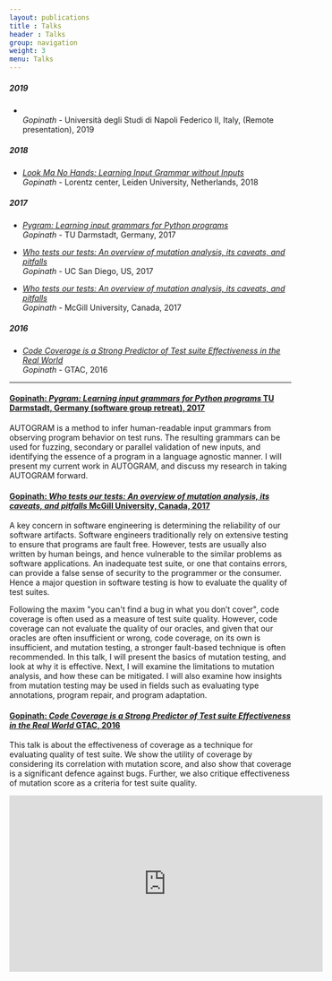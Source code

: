 ```yaml
---
layout: publications
title : Talks
header : Talks
group: navigation
weight: 3
menu: Talks
---
```


##### 2019
* [](https://speakerdeck.com/rahulgopinath/learning-grammars-without-samples)<br/>
  *Gopinath* - Università degli Studi di Napoli Federico II, Italy, (Remote presentation), 2019


##### 2018

* [_Look Ma No Hands: Learning Input Grammar without Inputs_](https://speakerdeck.com/rahulgopinath/look-ma-no-hands-learning-input-grammar-without-inputs)<br/>
  *Gopinath* - Lorentz center, Leiden University, Netherlands, 2018

##### 2017

* [_Pygram: Learning input grammars for Python programs_](#gopinath2017pygram)<br/>
  *Gopinath* - TU Darmstadt, Germany, 2017

* [_Who tests our tests: An overview of mutation analysis, its caveats, and pitfalls_](http://cse.ucsd.edu/about/who-tests-our-tests-overview-mutation-analysis-its-caveats-and-pitfalls)<br/>
  *Gopinath* - UC San Diego, US, 2017

* [_Who tests our tests: An overview of mutation analysis, its caveats, and pitfalls_](#gopinath2017who)<br/>
  *Gopinath* - McGill University, Canada, 2017

##### 2016

* [_Code Coverage is a Strong Predictor of Test suite Effectiveness in the Real World_](#gopinath2016code)<br/>
  *Gopinath* - GTAC, 2016

---

#### <a id='gopinath2017pygram'></a>[Gopinath: _Pygram: Learning input grammars for Python programs_ TU Darmstadt, Germany (software group retreat), 2017]()

AUTOGRAM is a method to infer human-readable input grammars from observing
program behavior on test runs. The resulting grammars can be used for fuzzing,
secondary or parallel validation of new inputs, and identifying the essence of
a program in a language agnostic manner. I will present my current work in
AUTOGRAM, and discuss my research in taking AUTOGRAM forward.


#### <a id='gopinath2017who'></a>[Gopinath: _Who tests our tests: An overview of mutation analysis, its caveats, and pitfalls_ McGill University, Canada, 2017]()

A key concern in software engineering is determining the reliability of our 
software artifacts. Software engineers traditionally rely on extensive testing
to ensure that programs are fault free. However, tests are usually also written
by human beings, and hence vulnerable to the similar problems as software 
applications. An inadequate test suite, or one that contains errors, can 
provide a false sense of security to the programmer or the consumer. Hence a 
major question in software testing is how to evaluate the quality of test 
suites.

Following the maxim "you can't find a bug in what you don’t cover", code 
coverage is often used as a measure of test suite quality.
However, code coverage can not evaluate the quality of our oracles, and given 
that our oracles are often insufficient or wrong, code coverage, on its own is 
insufficient, and mutation testing, a stronger fault-based technique is often 
recommended. In this talk, I will present the basics of mutation testing, and 
look at why it is effective. Next, I will examine the limitations to mutation 
analysis, and how these can be mitigated. I will also examine how insights from
mutation testing may be used in fields such as evaluating type annotations, 
program repair, and program adaptation.

#### <a id='gopinath2016code'></a>[Gopinath: _Code Coverage is a Strong Predictor of Test suite Effectiveness in the Real World_ GTAC, 2016]()

This talk is about the effectiveness of coverage as a technique for evaluating quality of test suite. We show the utility of coverage by considering its correlation with mutation score, and also show that coverage is a significant defence against bugs. Further, we also critique effectiveness of mutation score as a criteria for test suite quality.

<iframe width="560" height="315" src="https://www.youtube.com/embed/NKEptA3KP08" frameborder="0" allowfullscreen></iframe>

<!-- script async class="speakerdeck-embed" data-id="fc3fde8ea9d948f496ea79378c45161f" data-ratio="1.33333333333333" src="//speakerdeck.com/assets/embed.js"></script -->


